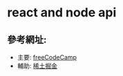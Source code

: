 # react and node api
## 參考網址:
* 主要:
[freeCodeCamp](https://www.freecodecamp.org/chinese/news/create-a-react-frontend-a-node-express-backend-and-connect-them-together/)
* 輔助:
[稀土掘金](https://juejin.cn/post/7034445513571172366#heading-0)